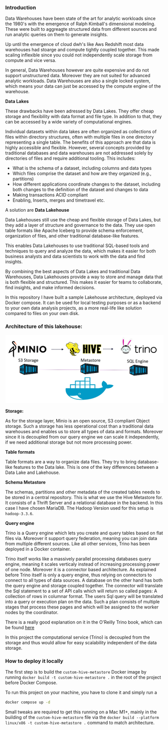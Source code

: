 ### Introduction

Data Warehouses have been state of the art for analytic workloads since the 1980's with the emergence of Ralph Kimball's dimensional modeling. These were built to aggreagte structured data from different sources and run analytic queries on them to generate insights.

Up until the emergence of cloud dwh's like Aws Redshift most data warehouses had stoarge and compute tightly coupled together. This made scaling inflexible since you could not independently scale storage from compute and vice versa.

In general, Data Warehouses however are quite expensive and do not support unstructured data. Moreover they are not suited for advanced analytic workloads. Data Warehouses are also a single locked system, which means your data can just be accessed by the compute engine of the warehouse.

__Data Lakes__

These drawbacks have been adressed by Data Lakes. They offer cheap storage and flexibility with data format and file type. In addition to that, they can be accessed by a wide variety of computational engines.

Individual datasets within data lakes are often organized as collections of files within directory structures, often with multiple files in one directory representing a single table. The benefits of this approach are that data is highly accessible and flexible.
However, several concepts provided by traditional databases and data warehouses are not addressed solely by directories of files and require additional tooling. This includes:

- What is the schema of a dataset, including columns and data types
- Which files comprise the dataset and how are they organized (e.g., partitions)
- How different applications coordinate changes to the dataset, including both changes to the definition of the dataset and changes to data
- Making transactions ACID compliant
- Enabling, Inserts, merges and timetravel etc.

A solution are __Data Lakehouse__

Data Lakehouses still use the cheap and flexible storage of Data Lakes, but they add a layer of structure and governance to the data. They use open table formats like Apache Iceberg to provide schema enforcement, organization of files, and other traditional database-like features.

This enables Data Lakehouses to use traditional SQL-based tools and techniques to query and analyze the data, which makes it easier for both business analysts and data scientists to work with the data and find insights.

By combining the best aspects of Data Lakes and traditional Data Warehouses, Data Lakehouses provide a way to store and manage data that is both flexible and structured. This makes it easier for teams to collaborate, find insights, and make informed decisions.

In this repository I have built a sample Lakehouse architecture, deployed via Docker compose. It can be used for local testing purposes or as a backend to your own data analysis projects, as a more real-life like solution compared to files on your own disk.

### Architecture of this lakehouse:

![](.images/architecture.png)

**Storage:**

As for the storage layer, Minio is an open source, S3 compliant Object storage. Such a storage has less operational cost than a traditional data warehouses and enables us to store all types of data and formats. Moreover since it is decoupled from our query engine we can scale it independently, if we need additional storage but not more processing power.

**Table formats**

Table formats are a way to organize data files. They try to bring database-like features to the Data lake. This is one of the key differences between a Data Lake and Lakehouse.

**Schema Metastore**

The schemas, partitions and other metadata of the created tables needs to be stored in a central repository. This is what we use the Hive Metastore for. It consists of a Thrift Server and a relational database in the backend. In this case I have chosen MariaDB.
The Hadoop Version used for this setup is `hadoop-3.3.6`.

**Query engine**

Trino is a Query engine which lets you create and query tables based on flat files via. Moreover it support query federation, meaning you can join data from multiple different sources. Like all other services, Trino has been deployed in a Docker container.

Trino itself works like a massively parallel processing databases query engine, meaning it scales verticaly instead of increasing processing power of one node. Moreover it is a connector based architecture. As explained before Trino itself is only a query engine, thus relying on connectors to connect to all types of data sources. A database on the other hand has both the query engine and storage coupled together. The connector will translate the Sql statement to a set of API calls which will return so called pages: A collection of rows in columnar format. The users Sql query will be translated into a query or execution plan on the data. Such a plan consists of multiple stages that process these pages and which will be assigned to the worker nodes by the coordinator.

There is a really good explanation on it in the O'Reilly Trino book, which can be found [here](https://www.oreilly.com/library/view/trino-the-definitive/9781098107703/ch04.html#fig-task-split)

In this project the computational service (Trino) is decoupled from the storage and thus would allow for easy scalability independent of the data storage.

### How to deploy it locally

The first step is to build the `custom-hive-metastore` Docker image by running `docker build -t custom-hive-metastore .` in the root of the project before Docker Compose.

To run this project on your machine, you have to clone it and simply run a

```bash
docker compose up -d
```

Small tweaks are required to get this running on a Mac M1+, mainly in the building of the `custom-hive-metastore` file via the `docker build --platform linux/x86 -t custom-hive-metastore .` command to match architecture.
